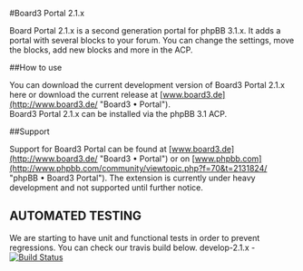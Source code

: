 #Board3 Portal 2.1.x

Board Portal 2.1.x is a second generation portal for phpBB 3.1.x. It adds a portal with several blocks to your forum.
You can change the settings, move the blocks, add new blocks and more in the ACP.

##How to use

You can download the current development version of Board3 Portal 2.1.x here or download the current release at [www.board3.de](http://www.board3.de/ "Board3 • Portal").  
Board3 Portal 2.1.x can be installed via the phpBB 3.1 ACP.


##Support

Support for Board3 Portal can be found at [www.board3.de](http://www.board3.de/ "Board3 • Portal") or on [www.phpbb.com](http://www.phpbb.com/community/viewtopic.php?f=70&t=2131824/ "phpBB • Board3 Portal").
The extension is currently under heavy development and not supported until further notice.

## AUTOMATED TESTING

We are starting to have unit and functional tests in order to prevent regressions. You can check our travis build below.
develop-2.1.x - [![Build Status](https://api.travis-ci.org/board3/Board3-Portal.png?branch=develop-2.1.x)](http://travis-ci.org/phpbb/phpbb)
